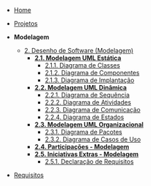 <!-- docs/_sidebar.md -->

- [Home](README.md)
- [Projetos](Projeto/Projeto.md)

- **Modelagem**
  - [2. Desenho de Software (Modelagem)](Modelagem/2.Modelagem.md)
    - [**2.1. Modelagem UML Estática**](Modelagem/2.1.ModelagemEstatica.md)
      - [2.1.1. Diagrama de Classes](Modelagem/2.1.1.DiagramDeClasses.md)
      - [2.1.2. Diagrama de Componentes](Modelagem/2.1.2.DiagramaDeComponentes.md)
      - [2.1.3. Diagrama de Implantação](Modelagem/2.1.3.DiagramaDeImplantacao.md)
    - [**2.2. Modelagem UML Dinâmica**](Modelagem/2.2.ModelagemDinamica.md)
      - [2.2.1. Diagrama de Sequência](Modelagem/2.2.1.DiagramaDeSequencia.md)
      - [2.2.2. Diagrama de Atividades](Modelagem/2.2.2.DiagramaDeAtividades.md)
      - [2.2.3. Diagrama de Comunicação](Modelagem/2.2.3.DiagramaDeComunicacao.md)
      - [2.2.4. Diagrama de Estados](Modelagem/2.2.4.DiagramaDeEstados.md)
    - [**2.3. Modelagem UML Organizacional**](Modelagem/2.3.ModelagemOrganizacionalCasosDeUso.md)
      - [2.3.1. Diagrama de Pacotes](Modelagem/2.3.1.DiagramaDePacotes.md)
      - [2.3.2. Diagrama de Casos de Uso](Modelagem/2.3.2.DiagramaCasosDeUso.md)
    - [**2.4. Participações - Modelagem**](Modelagem/2.4.ParticipacoesModelagem.md)
    - [**2.5. Iniciativas Extras - Modelagem**](Modelagem/2.5.IniciativasExtras.md)
      - [2.5.1. Declaração de Requisitos](Modelagem/2.5.1.DeclaracaoRequisitos.md)

- [Requisitos](Requisitos/Requisitos.md)
